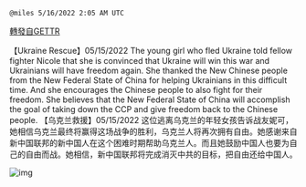 
`@miles 5/16/2022 2:05 AM UTC`

[轉發自GETTR](https://gettr.com/post/p19y2lw0913)

【Ukraine Rescue】05/15/2022 The young girl who fled Ukraine told fellow fighter Nicole that she is convinced that Ukraine will win this war and Ukrainians will have freedom again. She thanked the New Chinese people from the New Federal State of China for helping Ukrainians in this difficult time. And she encourages the Chinese people to also fight for their freedom. She believes that the New Federal State of China will accomplish the goal of taking down the CCP and give freedom back to the Chinese people. 
【乌克兰救援】05/15/2022 这位逃离乌克兰的年轻女孩告诉战友妮可，她相信乌克兰最终将赢得这场战争的胜利，乌克兰人将再次拥有自由。她感谢来自新中国联邦的新中国人在这个困难时期帮助乌克兰人。而且她鼓励中国人也要为自己的自由而战。她相信，新中国联邦将完成消灭中共的目标，把自由还给中国人。


![img](https://media.gettr.com/group19/getter/2022/05/16/02/070d4e21-56b9-9971-cfdf-f7be6e6aee50/out.jpg)
